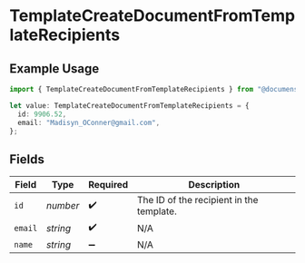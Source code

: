 # TemplateCreateDocumentFromTemplateRecipients

## Example Usage

```typescript
import { TemplateCreateDocumentFromTemplateRecipients } from "@documenso/sdk-typescript/models/operations";

let value: TemplateCreateDocumentFromTemplateRecipients = {
  id: 9906.52,
  email: "Madisyn_OConner@gmail.com",
};
```

## Fields

| Field                                    | Type                                     | Required                                 | Description                              |
| ---------------------------------------- | ---------------------------------------- | ---------------------------------------- | ---------------------------------------- |
| `id`                                     | *number*                                 | :heavy_check_mark:                       | The ID of the recipient in the template. |
| `email`                                  | *string*                                 | :heavy_check_mark:                       | N/A                                      |
| `name`                                   | *string*                                 | :heavy_minus_sign:                       | N/A                                      |